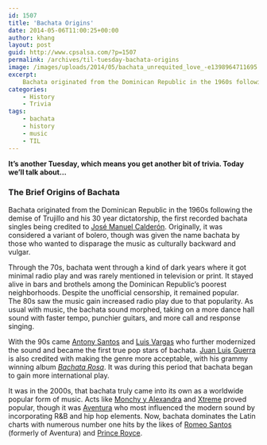 ```yaml
---
id: 1507
title: 'Bachata Origins'
date: 2014-05-06T11:00:25+00:00
author: khang
layout: post
guid: http://www.cpsalsa.com/?p=1507
permalink: /archives/til-tuesday-bachata-origins
image: /images/uploads/2014/05/bachata_unrequited_love_-e1398964711695.jpg
excerpt:
    Bachata originated from the Dominican Republic in the 1960s following the demise of Trujillo and his 30 year dictatorship, the first recorded bachata singles being credited to <a href="http://en.wikipedia.org/wiki/Jos%C3%A9_Manuel_Calder%C3%B3n_(musician)">José Manuel Calderón</a>. Originally, it was considered a variant of bolero, though was given the name bachata by those who wanted to disparage the music as culturally backward and vulgar.
categories:
    - History
    - Trivia
tags:
    - bachata
    - history
    - music
    - TIL
---
```

**It&#8217;s another Tuesday, which means you get another bit of trivia. Today we&#8217;ll talk about&#8230;**

### The Brief Origins of Bachata

Bachata originated from the Dominican Republic in the 1960s following the demise of Trujillo and his 30 year dictatorship, the first recorded bachata singles being credited to [José Manuel Calderón](http://en.wikipedia.org/wiki/Jos%C3%A9_Manuel_Calder%C3%B3n_(musician) "José Manuel Calderón (musician)"). Originally, it was considered a variant of bolero, though was given the name bachata by those who wanted to disparage the music as culturally backward and vulgar.<!--more-->

Through the 70s, bachata went through a kind of dark years where it got minimal radio play and was rarely mentioned in television or print. It stayed alive in bars and brothels among the Dominican Republic&#8217;s poorest neighborhoods. Despite the unofficial censorship, it remained popular. The 80s saw the music gain increased radio play due to that popularity. As usual with music, the bachata sound morphed, taking on a more dance hall sound with faster tempo, punchier guitars, and more call and response singing.

With the 90s came [Antony Santos](http://www.iasorecords.com/artists/antony-santos-bachata "Antony Santos (musician)") and [Luis Vargas](http://www.iasorecords.com/artists/luis-vargas-bachata-pioneer "Luis Vargas (musician)") who further modernized the sound and became the first true pop stars of bachata. [Juan Luis Guerra](http://www.iasorecords.com/artists/juan-luis-guerra "Juan Luis Guerra (musician)") is also credited with making the genre more acceptable, with his grammy winning album _[Bachata Rosa](http://www.amazon.com/Bachata-Rosa-Juan-Luis-Guerra/dp/B000003MZU/ref=sr_1_1?ie=UTF8&qid=1398963550&sr=8-1&keywords=bachata+rosa "Bachata Rosa (album)")_. It was during this period that bachata began to gain more international play.

It was in the 2000s, that bachata truly came into its own as a worldwide popular form of music. Acts like [Monchy y Alexandra](http://www.allmusic.com/artist/mn0000924318 "Monchy y Alexandra (musicians)") and [Xtreme](https://myspace.com/officialxtreme "Xtreme (musicians)") proved popular, though it was [Aventura](https://www.facebook.com/Aventura "Aventura (musicians)") who most influenced the modern sound by incorporating R&B and hip hop elements. Now, bachata dominates the Latin charts with numerous number one hits by the likes of [Romeo Santos](http://www.romeosantosonline.com/ "Romeo Santos (musician)") (formerly of Aventura) and [Prince Royce](http://www.princeroyce.com/ "Prince Royce (musician)").